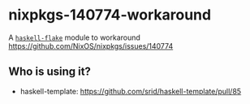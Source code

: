 # nixpkgs-140774-workaround

A [`haskell-flake`](https://github.com/srid/haskell-flake) module to workaround https://github.com/NixOS/nixpkgs/issues/140774

## Who is using it?

- haskell-template: https://github.com/srid/haskell-template/pull/85

